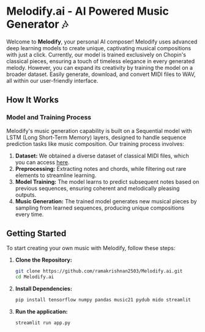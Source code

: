 # Melodify.ai - AI Powered Music Generator 🎶

Welcome to **Melodify**, your personal AI composer! Melodify uses advanced deep learning models to create unique, captivating musical compositions with just a click. Currently, our model is trained exclusively on Chopin's classical pieces, ensuring a touch of timeless elegance in every generated melody. However, you can expand its creativity by training the model on a broader dataset. Easily generate, download, and convert MIDI files to WAV, all within our user-friendly interface.


## How It Works

### Model and Training Process

Melodify's music generation capability is built on a Sequential model with LSTM (Long Short-Term Memory) layers, designed to handle sequence prediction tasks like music composition. Our training process involves:

1. **Dataset:** We obtained a diverse dataset of classical MIDI files, which you can access [here](https://www.kaggle.com/datasets/soumikrakshit/classical-music-midi).
2. **Preprocessing:** Extracting notes and chords, while filtering out rare elements to streamline learning.
3. **Model Training:** The model learns to predict subsequent notes based on previous sequences, ensuring coherent and melodically pleasing outputs.
4. **Music Generation:** The trained model generates new musical pieces by sampling from learned sequences, producing unique compositions every time.

## Getting Started

To start creating your own music with Melodify, follow these steps:

1. **Clone the Repository:**
   ```bash
   git clone https://github.com/ramakrishnan2503/Melodify.ai.git
   cd Melodify.ai

2. **Install Dependencies:**
    ```bash
   pip install tensorflow numpy pandas music21 pydub mido streamlit

3. **Run the application:**
    ```bash
    streamlit run app.py


